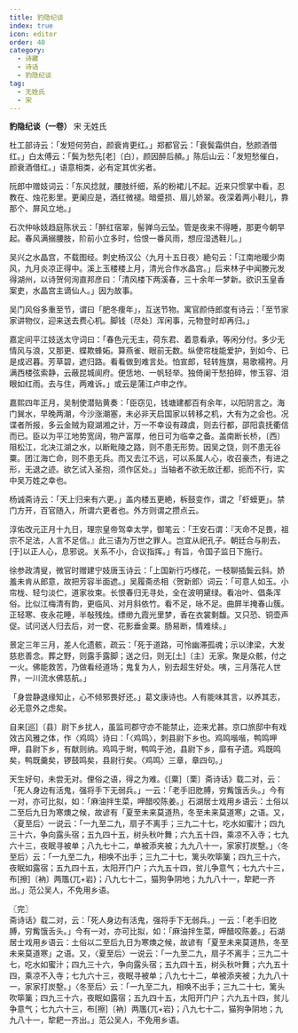 ```yaml
---
title: 豹隐纪谈
index: true
icon: editor
order: 40
category:
  - 诗藏
  - 诗话
  - 豹隐纪谈
tag:
  - 无姓氏
  - 宋
---
```


**豹隐纪谈（一卷）** 宋 无姓氏  
  
杜工部诗云：「发短何劳白，颜衰肯更红。」郑都官云：「衰鬓霜供白，愁颜酒借红。」白太傅云：「鬓为愁先[老]〔白〕，颜因醉后頳。」陈后山云：「发短愁催白，颜衰酒借红。」语意相类，必有定其优劣者。  
  
阮郎中赠妓词云：「东风捻就，腰肢纤细，系的粉裙儿不起。近来只惯掌中看，忍教在、烛花影里。更阑应是，酒红微褪。暗蹙损、眉儿娇翠。夜深着两小鞋儿，靠那个、屏风立地。」  
  
石次仲咏妓趋庭陈状云：「醉红宿翠，髻亸乌云坠。管是夜来不得睡，那更今朝早起。春风满搦腰肢，阶前小立多时，恰恨一番风雨，想应湿透鞋儿。」  
  
吴兴之水晶宫，不载图经。刺史杨汉公〈九月十五日夜〉絶句云：「江南地暖少南风，九月炎凉正得中。溪上玉楼楼上月，清光合作水晶宫。」后来林子中闻滕元发得湖州，以诗贺何洵直邦彦曰：「清风楼下两溪春，三十余年一梦新。欲识玉皇香案吏，水晶宫主谪仙人。」因为故事。  
  
吴门风俗多重至节，谓曰「肥冬痩年」，互送节物。寓官颜侍郎度有诗云：「至节家家讲物仪，迎来送去费心机。脚钱〔尽处〕浑闲事，元物登时却再归。」  
  
嘉定间平江妓送太守词曰：「春色元无主，荷东君、着意看承，等闲分付。多少无情风与浪，又那更、蝶欺蜂妬。算燕雀、眼前无数。纵使帘栊能爱护，到如今、已是成迟暮。芳草碧，遮归路。看看做到难言处。怕宣郎，轻转旌旗，易歌襦袴。月满西楼弦索静，云蔽昆城阆府。便恁地、一帆轻举。独倚阑干愁拍碎，惨玉容、泪眼如红雨。去与住，两难诉。」或云是蒲江卢申之作。  
  
嘉熙四年正月，吴制使潜贴黄奏：「臣窃见，钱塘建都百有余年，以阳阴言之。海门巽水，早晚两潮，今沙涨潮塞，未必非天启国家以转移之机，大有为之会也。况谍者所报，多云金贼为窥湖湘之计，万一不幸设有疎虞，则去行都，邵阳袁抚衢信而已。臣以为平江地势宽阔，物产富厚，他日可为临幸之备。盖南断长桥，〔西〕阻松江，北决江湖之水，以断毗陵之路，则不患无形势。因吴之饶，则不患无谷粟。团江海亡命，则不患无兵。而又去江不远，可以系属人心，收召豪杰，有进之形，无退之迹。欲乞试入圣抱，须作区处。」当轴者不欲无故迁都，扼而不行，实中吴万姓之幸也。  
  
杨诚斋诗云：「天上归来有六更。」盖内楼五更絶，柝鼓变作，谓之「虾蟆更」。禁门方开，百官随入，所谓六更者也。外方则谓之攒点云。  
  
淳佑改元正月十九日，理宗皇帝驾幸太学，御笔云：「王安石谓：『天命不足畏，祖宗不足法，人言不足信。』此三语为万世之罪人。岂宜从祀孔子。朝廷合与削去，[于]以正人心，息邪说。关系不小，合议指挥。」有旨，令国子监日下施行。  
  
徐参政清叟，微官时赠建宁妓唐玉诗云：「上国新行巧様花，一枝聊插鬓云斜。娇羞未肯从郎意，故把芳容半面遮。」吴履斋丞相〈贺新郎〉词云：「可意人如玉。小帘栊、轻匀淡伫，道家妆束。长恨春归无寻处，全在波明黛绿。看冶叶、倡条浑俗。比似江梅清有韵，更临风、对月斜依竹。看不足，咏不足。曲屛半掩春山簇。正轻寒、夜永花睡，半敧残烛。缥缈九霞光里梦，香在衣裳剩馥。又只恐、铜壶声促。试问送人归去后，对一奁、花影垂金粟。肠易断，情难续。」  
  
景定三年三月，差人化遗骸，疏云：「死于道路，可怜幽滞孤魂；示以津梁，大发慈悲善念。葬之野，则露手露脚；送之归，则无[土]〔主〕无家。聚是众骸，付之一火。佛能救苦，乃做看经道场；鬼复为人，别去超生好处。咦，三月落花人世界，一川流水佛慈航。」  
  
「身尝静退缘知止，心不倾邪畏好还。」葛文康诗也。人有能味其言，以养其志，必无意外之虑矣。  
  
自来[巡]〔县〕尉下乡扰人，虽监司郡守亦不能禁止，迩来尤甚。京口旅邸中有戏效古风雅之体，作〈鸡鸣〉诗曰：「〈鸡鸣〉，刺县尉下乡也。鸡鸣喈喈，鸭鸣呷呷，县尉下乡，有献则纳。鸡鸣于埘，鸭鸣于池，县尉下乡，靡有孑遗。鸡既鸣矣，鸭既羹矣，锣鼓鸣矣，县尉行矣。〈鸡鸣〉三章，章四句。」  
  
天生好句，未尝无对。俚俗之语，得之为难。《[粟]〔栗〕斋诗话》载二对，云：「死人身边有活鬼，强将手下无弱兵。」一云：「老手旧肐膊，穷觜饿舌头。」今有一对，亦可比拟，如：「麻油拌生菜，呷醋咬陈姜。」石湖居士戏用乡语云：土俗以二至后九日为寒燠之候，故谚有「夏至未来莫道热，冬至未来莫道寒」之语。又，〈夏至后〉一说云：「一九至二九，扇子不离手；三九二十七，吃水如蜜汁；四九三十六，争向露头宿；五九四十五，树头秋叶舞；六九五十四，乘凉不入寺；七九六十三，夜眠寻被单；八九七十二，单被添夹被；九九八十一，家家打炭墼。」〈冬至后〉云：「一九至二九，相唤不出手；三九二十七，篱头吹筚篥；四九三十六，夜眠如露宿；五九四十五，太阳开门户；六九五十四，贫儿争意气；七九六十三，布[擦]〔衲〕两尶{兀+岩}；八九七十二，猫狗争阴地；九九八十一，犂耙一齐出。」范公吴人，不免用乡语。  
  
〖完〗  
斋诗话》载二对，云：「死人身边有活鬼，强将手下无弱兵。」一云：「老手旧肐膊，穷觜饿舌头。」今有一对，亦可比拟，如：「麻油拌生菜，呷醋咬陈姜。」石湖居士戏用乡语云：土俗以二至后九日为寒燠之候，故谚有「夏至未来莫道热，冬至未来莫道寒」之语。又，〈夏至后〉一说云：「一九至二九，扇子不离手；三九二十七，吃水如蜜汁；四九三十六，争向露头宿；五九四十五，树头秋叶舞；六九五十四，乘凉不入寺；七九六十三，夜眠寻被单；八九七十二，单被添夹被；九九八十一，家家打炭墼。」〈冬至后〉云：「一九至二九，相唤不出手；三九二十七，篱头吹筚篥；四九三十六，夜眠如露宿；五九四十五，太阳开门户；六九五十四，贫儿争意气；七九六十三，布[擦]〔衲〕两尶{兀+岩}；八九七十二，猫狗争阴地；九九八十一，犂耙一齐出。」范公吴人，不免用乡语。  
